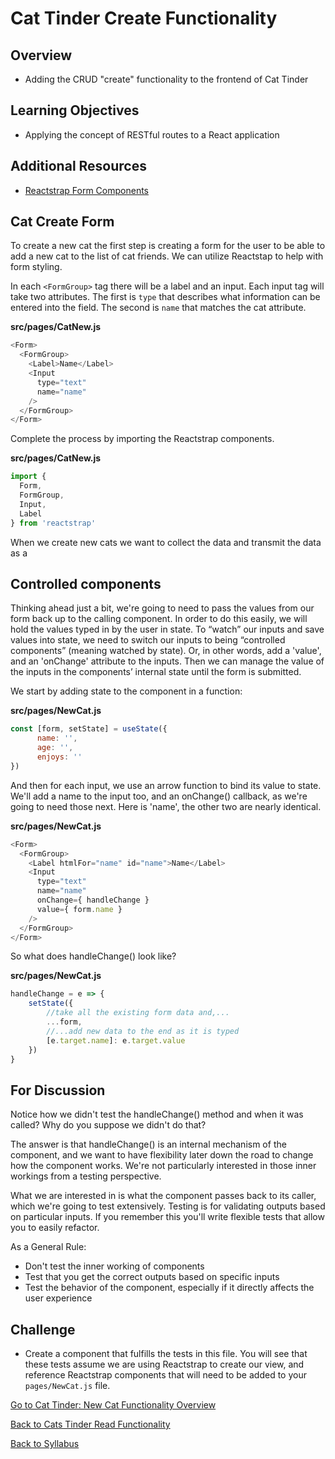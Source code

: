 # Cat Tinder Create Functionality

## Overview
- Adding the CRUD "create" functionality to the frontend of Cat Tinder

## Learning Objectives
- Applying the concept of RESTful routes to a React application

## Additional Resources
- [ Reactstrap Form Components ](https://reactstrap.github.io/components/form/)

## Cat Create Form
To create a new cat the first step is creating a form for the user to be able to add a new cat to the list of cat friends. We can utilize Reactstap to help with form styling.

In each `<FormGroup>` tag there will be a label and an input. Each input tag will take two attributes. The first is `type` that describes what information can be entered into the field. The second is `name` that matches the cat attribute.

**src/pages/CatNew.js**
```javascript
<Form>
  <FormGroup>
    <Label>Name</Label>
    <Input
      type="text"
      name="name"
    />
  </FormGroup>
</Form>
```

Complete the process by importing the Reactstrap components.

**src/pages/CatNew.js**
```javascript
import {
  Form,
  FormGroup,
  Input,
  Label
} from 'reactstrap'
```

When we create new cats we want to collect the data and transmit the data as a 


## Controlled components
Thinking ahead just a bit, we're going to need to pass the values from our form back up to the calling component. In order to do this easily, we will hold the values typed in by the user in state. To “watch” our inputs and save values into state, we need to switch our inputs to being “controlled components” (meaning watched by state). Or, in other words, add a 'value', and an 'onChange' attribute to the inputs. Then we can manage the value of the inputs in the components’ internal state until the form is submitted.

We start by adding state to the component in a function:

**src/pages/NewCat.js**
```javascript
const [form, setState] = useState({
      name: '',
      age: '',
      enjoys: ''
})
```
And then for each input, we use an arrow function to bind its value to state. We'll add a name to the input too, and an onChange() callback, as we're going to need those next. Here is 'name', the other two are nearly identical.

**src/pages/NewCat.js**

```javascript
<Form>
  <FormGroup>
    <Label htmlFor="name" id="name">Name</Label>
    <Input
      type="text"
      name="name"
      onChange={ handleChange }
      value={ form.name }
    />
  </FormGroup>
</Form>
```

So what does handleChange() look like?

**src/pages/NewCat.js**

```javascript
handleChange = e => {
    setState({
        //take all the existing form data and,...
        ...form,
        //...add new data to the end as it is typed
        [e.target.name]: e.target.value
    })
}
```

## For Discussion

Notice how we didn't test the handleChange() method and when it was called?  Why do you suppose we didn't do that?

The answer is that handleChange() is an internal mechanism of the component, and we want to have flexibility later down the road to change how the component works. We're not particularly interested in those inner workings from a testing perspective.

What we are interested in is what the component passes back to its caller, which we're going to test extensively. Testing is for validating outputs based on particular inputs. If you remember this you'll write flexible tests that allow you to easily refactor.

As a General Rule:
* Don't test the inner working of components
* Test that you get the correct outputs based on specific inputs
* Test the behavior of the component, especially if it directly affects the user experience

## Challenge
- Create a component that fulfills the tests in this file. You will see that these tests assume we are using Reactstrap to create our view, and reference Reactstrap components that will need to be added to your `pages/NewCat.js` file.

[ Go to Cat Tinder: New Cat Functionality Overview ](./10cat_tinder_form_submit.md)

[ Back to Cats Tinder Read Functionality ](./cat-read.md)

[ Back to Syllabus ](../../README.md)
